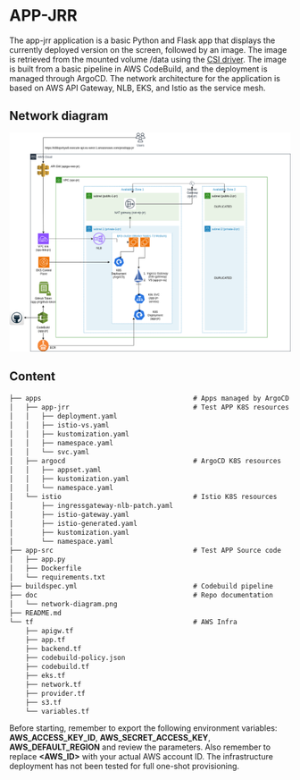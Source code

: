 # APP-JRR

The app-jrr application is a basic Python and Flask app that displays the currently deployed version on the screen, followed by an image. The image is retrieved from the mounted volume /data using the [CSI driver](https://github.com/awslabs/mountpoint-s3-csi-driver). The image is built from a basic pipeline in AWS CodeBuild, and the deployment is managed through ArgoCD. The network architecture for the application is based on AWS API Gateway, NLB, EKS, and Istio as the service mesh.

## Network diagram

![Network diagram](doc/network-diagram.png)

## Content

```
├── apps                                      # Apps managed by ArgoCD
│   ├── app-jrr                               # Test APP K8S resources 
│   │   ├── deployment.yaml
│   │   ├── istio-vs.yaml
│   │   ├── kustomization.yaml
│   │   ├── namespace.yaml
│   │   └── svc.yaml
│   ├── argocd                                # ArgoCD K8S resources
│   │   ├── appset.yaml
│   │   ├── kustomization.yaml
│   │   └── namespace.yaml
│   └── istio                                 # Istio K8S resources
│       ├── ingressgateway-nlb-patch.yaml
│       ├── istio-gateway.yaml
│       ├── istio-generated.yaml
│       ├── kustomization.yaml
│       └── namespace.yaml
├── app-src                                   # Test APP Source code
│   ├── app.py
│   ├── Dockerfile
│   └── requirements.txt
├── buildspec.yml                             # Codebuild pipeline
├── doc                                       # Repo documentation
│   └── network-diagram.png
├── README.md
└── tf                                        # AWS Infra
    ├── apigw.tf
    ├── app.tf
    ├── backend.tf
    ├── codebuild-policy.json
    ├── codebuild.tf
    ├── eks.tf
    ├── network.tf
    ├── provider.tf
    ├── s3.tf
    └── variables.tf
```

Before starting, remember to export the following environment variables:
**AWS_ACCESS_KEY_ID**, **AWS_SECRET_ACCESS_KEY**, **AWS_DEFAULT_REGION** and review the parameters. Also remember to replace **<AWS_ID>** with your actual AWS account ID.
The infrastructure deployment has not been tested for full one-shot provisioning.
